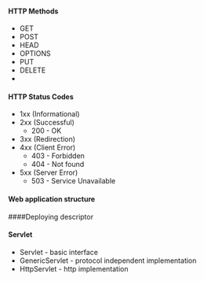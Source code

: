 
#### HTTP Methods
* GET
* POST
* HEAD
* OPTIONS
* PUT
* DELETE
* 

#### HTTP Status Codes
* 1xx (Informational)
* 2xx (Successful)
  * 200 - OK 
* 3xx (Redirection)
* 4xx (Client Error)
  * 403 - Forbidden
  * 404 - Not found
* 5xx (Server Error)
  * 503 - Service Unavailable 

#### Web application structure


####Deploying descriptor

#### Servlet
* Servlet - basic interface
* GenericServlet - protocol independent implementation
* HttpServlet - http implementation



